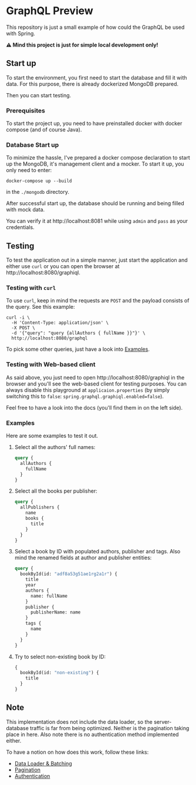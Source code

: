 # GraphQL Preview

This repository is just a small example of how could the GraphQL be used with
Spring.

**⚠️ Mind this project is just for simple local development only!**


## Start up

To start the environment, you first need to start the database and fill it with data. 
For this purpose, there is already dockerized MongoDB prepared.

Then you can start testing.


### Prerequisites

To start the project up, you need to have preinstalled docker with docker compose (and of course Java).


### Database Start up

To minimize the hassle, I've prepared a docker compose declaration to start up the
MongoDB, it's management client and a mocker. To start it up, you only need to enter:

```shell
docker-compose up --build
```

in the `./mongodb` directory.

After successful start up, the database should be running and being filled with
mock data.

You can verify it at http://localhost:8081 while using `admin` and `pass` as
your credentials.


## Testing

To test the application out in a simple manner, just start the application and 
either use `curl` or you can open the browser at http://localhost:8080/graphiql.


### Testing with `curl`

To use `curl`, keep in mind the requests are `POST` and the payload consists
of the query. See this example:

```shell
curl -i \
  -H 'Content-Type: application/json' \
  -X POST \
  -d '{"query": "query {allAuthors { fullName }}"}' \
  http://localhost:8080/graphql
```

To pick some other queries, just have a look into [Examples](#examples).


### Testing with Web-based client

As said above, you just need to open http://localhost:8080/graphiql in the browser
and you'll see the web-based client for testing purposes. You can always disable
this playground at `applicaion.properties` (by simply switching this to `false`: 
`spring.graphql.graphiql.enabled=false`).

Feel free to have a look into the docs (you'll find them in on the left side).


### Examples

Here are some examples to test it out.

1. Select all the authors' full names:
    ```graphql
    query {
      allAuthors {
        fullName
      }
    }
    ```

2. Select all the books per publisher:
    ```graphql
    query {
      allPublishers {
        name
        books {
          title
        }
      }
    }
    ```

3. Select a book by ID with populated authors, publisher and tags. Also mind the renamed 
fields at author and publisher entities:
    ```graphql
    query {
      bookById(id: "adf8a53g51ae1rg2a1r") {
        title
        year
        authors {
          name: fullName
        }
        publisher {
          publisherName: name
        }
        tags {        
          name
        }
      }
    }
    ```

4. Try to select non-existing book by ID:
    ```graphql
    {
      bookById(id: "non-existing") {
        title
      }
    }
    ```


## Note

This implementation does not include the data loader, so the server-database traffic 
is far from being optimized. Neither is the pagination taking place in here.
Also note there is no authentication method implemented either.

To have a notion on how does this work, follow these links:

- [Data Loader & Batching](https://www.graphql-java.com/documentation/batching/)
- [Pagination](https://www.howtographql.com/graphql-java/10-pagination/)
- [Authentication](https://www.howtographql.com/graphql-java/5-authentication/)
